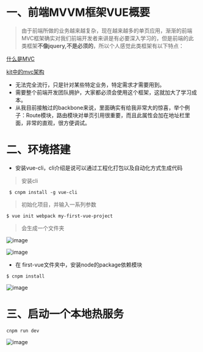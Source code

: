 # 一、前端MVVM框架VUE概要
> 由于前端所做的业务越来越复杂，现在越来越多的单页应用，渐渐的前端MVC框架确实对我们前端开发者来讲是有必要深入学习的，但是前端的此类框架**不像jquery,不是必须的**，所以个人感觉此类框架有以下特点：

[什么是MVC](https://github.com/Kelichao/vue.js.2.0/issues/2)

[kit中的mvc架构](https://github.com/Kelichao/kit.js/issues/3)
- 无法完全流行，只是针对某些特定业务，特定需求才需要用到。
- 需要整个前端开发团队拥护，大家都必须会使用这个框架，这就加大了学习成本。
- 从我目前接触过的backbone来说，里面确实有给我非常大的惊喜，举个例子：Route模块，路由模块对单页引用很重要，而且此属性会加在地址栏里面，非常的直观，很方便调试。

# 二、环境搭建
- 安装vue-cli，cli介绍是说可以通过工程化打包以及自动化方式生成代码
> 安装cli

```
 $ cnpm install -g vue-cli
```

> 初始化项目，并输入一系列参数

```
$ vue init webpack my-first-vue-project
```
> 会生成一个文件夹

![image](https://cloud.githubusercontent.com/assets/18028533/21955629/168dc196-daaa-11e6-9413-bb2b05fb0305.png)

![image](https://cloud.githubusercontent.com/assets/18028533/21955656/8065219a-daaa-11e6-8b3b-005c4823f001.png)

- 在 first-vue文件夹中，安装node的package依赖模块
```
$ cnpm install
```
![image](https://cloud.githubusercontent.com/assets/18028533/21955705/5c4e8ebc-daab-11e6-8fec-789d0f6df4aa.png)

# 三、启动一个本地热服务
```
cnpm run dev
```
![image](https://cloud.githubusercontent.com/assets/18028533/21955748/230290b2-daac-11e6-84a7-4e285de948b0.png)


